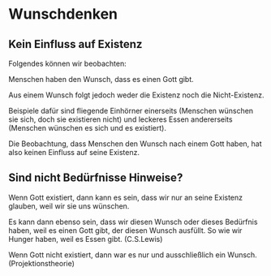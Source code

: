 # Wunschdenken
[//]: # (E3)

## Kein Einfluss auf Existenz

Folgendes können wir beobachten:

Menschen haben den Wunsch, dass es einen Gott gibt.

Aus einem Wunsch folgt jedoch weder die Existenz noch die Nicht-Existenz.

Beispiele dafür sind fliegende Einhörner einerseits (Menschen wünschen sie sich, doch sie existieren nicht) und leckeres Essen andererseits (Menschen wünschen es sich und es existiert).

Die Beobachtung, dass Menschen den Wunsch nach einem Gott haben, hat also keinen Einfluss auf seine Existenz.

## Sind nicht Bedürfnisse Hinweise?
[//]: # (bedarf Überarbeitung)

Wenn Gott existiert, dann kann es sein, dass wir nur an seine Existenz glauben, weil wir sie uns wünschen.

Es kann dann ebenso sein, dass wir diesen Wunsch oder dieses Bedürfnis haben, weil es einen Gott gibt, der diesen Wunsch ausfüllt. So wie wir Hunger haben, weil es Essen gibt. (C.S.Lewis)

Wenn Gott nicht existiert, dann war es nur und ausschließlich ein Wunsch. (Projektionstheorie)

[//]: # (https://christseinentdecken.wordpress.com/die-sehnsucht-im-herzen/)
[//]: # (https://www.jesus.ch/information/gott/323599-warum_gott_nicht_der_erfueller_unserer_sehnsuechte_ist.html)